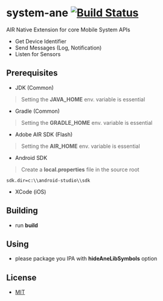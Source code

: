 system-ane [![Build Status](https://travis-ci.org/ane-community/system-ane.png?branch=master)](https://travis-ci.org/ane-community/system-ane)
==========

AIR Native Extension for core Mobile System APIs

* Get Device Identifier
* Send Messages (Log, Notification)
* Listen for Sensors

## Prerequisites

* JDK (Common)

> Setting the **JAVA_HOME** env. variable is essential

* Gradle (Common)

> Setting the **GRADLE_HOME** env. variable is essential

* Adobe AIR SDK (Flash)

> Setting the **AIR_HOME** env. variable is essential

* Android SDK

> Create a **local.properties** file in the source root

    sdk.dir=c:\\android-studio\\sdk

* XCode (iOS)

## Building

* run **build**

## Using

* please package you IPA with **hideAneLibSymbols** option

## License

* [MIT](http://opensource.org/licenses/MIT)
